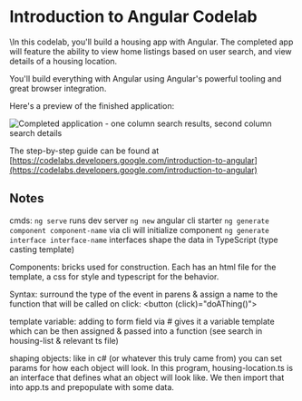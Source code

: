 # Introduction to Angular Codelab

\In this codelab, you'll build a housing app with Angular. The completed app will feature the ability to view home listings based on user search, and view details of a housing location.

You'll build everything with Angular using Angular's powerful tooling and great browser integration.

Here's a preview of the finished application:

![Completed application - one column search results, second column search details](9yB5AM9sBgVwfTR.png)

The step-by-step guide can be found at [https://codelabs.developers.google.com/introduction-to-angular](https://codelabs.developers.google.com/introduction-to-angular)


## Notes
cmds: 
`ng serve` runs dev server
`ng new` angular cli starter
`ng generate component component-name` via cli will initialize component
`ng generate interface interface-name` interfaces shape the data in TypeScript (type casting template)

Components: bricks used for construction. Each has an html file for the template, a css for style and typescript for the behavior.

Syntax: surround the type of the event in parens & assign a name to the function that will be called on click:
<button (click)="doAThing()">

template variable: adding to form field via # gives it a variable template which can be then assigned & passed into a function (see search in housing-list & relevant ts file)

shaping objects: like in c# (or whatever this truly came from) you can set params for how each object will look. In this program, housing-location.ts is an interface that defines what an object will look like. We then import that into app.ts and prepopulate with some data.